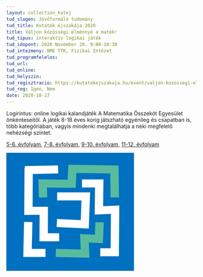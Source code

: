 ```yaml
---
layout: collection_kutej
tud_slogen: Jövőformáló tudomány
tud_title: Kutatók éjszakája 2020
title: Váljon közösségi élménnyé a matek!
tud_tipus: interaktív logikai játék
tud_idopont: 2020 November 28. 9:00-10:30
tud_intezmeny: BME TTK, Fizikai Intézet
tud_programfelelos:
tud_url:
tud_online:
tud_helyszin: 
tud_regisztracio: https://kutatokejszakaja.hu/event/valjon-kozossegi-elmennye-a-matek
tud_reg: Igen, Nem
date: 2020-10-27
---
```


Logirintus: online logikai kalandjáték A Matematika Összeköt Egyesület önkénteseitől. A játék 8-18 éves korig játszható egyénileg és csapatban is, több kategóriában, vagyis mindenki megtalálhatja a neki megfelelő nehézségi szintet.  

<a href="https://logirintus.typeform.com/to/RfRDWkJi">5-6. évfolyam<a>, 
<a href="https://logirintus.typeform.com/to/hnA0HsTE">7-8. évfolyam</a>, 
<a href="https://logirintus.typeform.com/to/udgxDkqE">9-10. évfolyam</a>, 
<a href="https://logirintus.typeform.com/to/dqhBWzUp">11-12. évfolyam</a>


<img src="images/kalandjatek.png" max-width="500" class="center">
